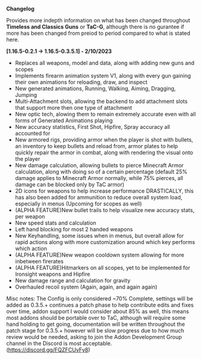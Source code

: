 **Changelog**

Provides more indepth information on what has been changed throughout **Timeless and Classics Guns** or **TaC-G**, although there is no gurantee if more has been changed from preiod to period compared to what is stated here.

**[1.16.5-0.2.1 -> 1.16.5-0.3.5.1] - 2/10/2023**
- Replaces all weapons, model and data, along with adding new guns and scopes
- Implements firearm animation system V1, along with every gun gaining their own animations for reloading, draw, and inspect
- New generated animations, Running, Walking, Aiming, Dragging, Jumping
- Multi-Attachment slots, allowing the backend to add attachment slots that support more then one type of attachment
- New optic tech, alowing them to remain extremely accurate even with all forms of Generated Animations playing
- New accuracy statistics, First Shot, Hipfire, Spray accuracy all accounted for
- New armored rigs, providing armor when the player is shot with bullets, an inventory to keep bullets and reload from, armor plates to help quickly repair the armor in combat, along with rendering the visual onto the player
- New damage calculation, allowing bullets to pierce Minecraft Armor calculation, along with doing so of a certain percentage (default 25% damage applies to Minecraft Armor normally, while 75% pierces, all damage can be blocked only by TaC armor)
- 2D icons for weapons to help increase performance DRASTICALLY, this has also been added for ammunition to reduce overall system load, especially in menus (Upcoming for scopes as well)
- (ALPHA FEATURE)New bullet trails to help visualize new accuracy stats, per weapon
- New speed stats and calculation
- Left hand blocking for most 2 handed weapons
- New Keyhandling, some issues when in menus, but overall allow for rapid actions along with more customization around which key performs which action
- (ALPHA FEATURE)New weapon cooldown system allowing for more inbetween firerates
- (ALPHA FEATURE)Hitmarkers on all scopes, yet to be implemented for Ironsight weapons and Hipfire
- New damage range and calculation for gravity
- Overhauled recoil system (Again, again, and again again)

Misc notes: The Config is only considered ~70% Complete, settings will be added as 0.3.5.+ continues a patch phase to help contribute edits and fixes over time, addon support I would consider about 85% as well, this means most addons should be portable over to TaC, although will require some hand holding to get going, documentation will be written throughout the patch stage for 0.3.5.+ however will be slow progress due to how much review would be needed, asking to join the Addon Development Group channel in the Discord is most acceptable. (https://discord.gg/FQZFCUvFy8)
